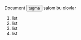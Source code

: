<!DOCTYPE html>
<html lang="en">
<head>
 	<meta charset="UTF-8">
	<meta name="viewport" content="width=device-width, initial-scale=1.0">
	<tite>Document</title>
</head>
<body>
	<button>tugma</button>
	<span>salom bu olovlar</span>
	<ol type="1">
 		<li>list</li>
   		<li>list</li>
		<li>list</li>
		<li>list</li>
	</ol>
 	
		
</body>
</html>
	
